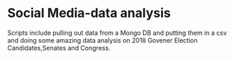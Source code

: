 # Social Media-data analysis
Scripts include pulling out data from a Mongo DB and putting them in a csv and doing some amazing data analysis on 2018 Govener Election Candidates,Senates and Congress.

